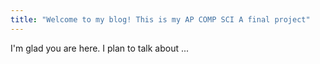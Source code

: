 ```yaml
---
title: "Welcome to my blog! This is my AP COMP SCI A final project"
---
```


I'm glad you are here. I plan to talk about ...
